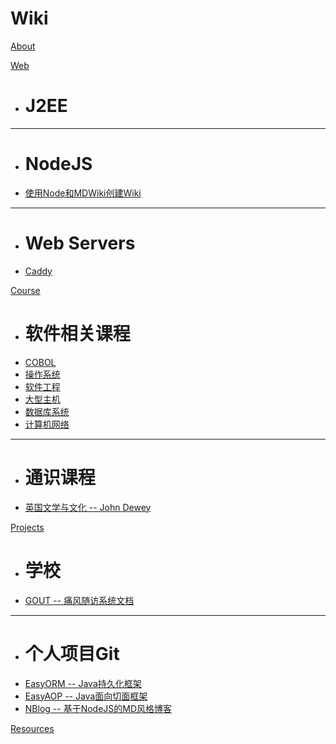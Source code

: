 # Wiki
[About](index.md)

[Web]()

  * # J2EE
  - - - -
  * # NodeJS
  * [使用Node和MDWiki创建Wiki](web/nodejs-wiki.md)
  - - - -
  * # Web Servers
  * [Caddy](subitem3.md)

[Course]()

  * # 软件相关课程
  * [COBOL](course/cobol.md)
  * [操作系统](course/os.md)
  * [软件工程](course/software.md)
  * [大型主机](course/mainframe.md)
  * [数据库系统](course/dbs.md)
  * [计算机网络](course/network.md)
  - - - -
  * # 通识课程
  * [英国文学与文化 -- John Dewey](course/john_dewey.md)

[Projects]()

  * # 学校
  * [GOUT -- 痛风随访系统文档](/projectdoc/gout)
  ----
  * # 个人项目Git
  * [EasyORM -- Java持久化框架](https://github.com/Soontao/EasyORM)
  * [EasyAOP -- Java面向切面框架](https://github.com/Soontao/EasyAOP)
  * [NBlog -- 基于NodeJS的MD风格博客](https://github.com/Soontao/nblog)

[Resources](resources.md)